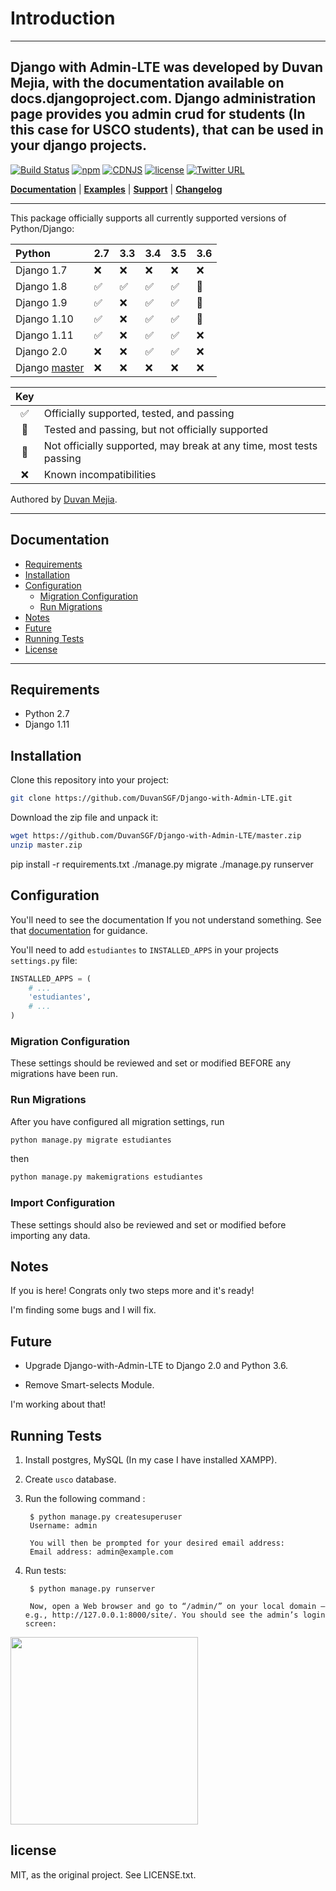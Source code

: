 # Introduction
----
Django with Admin-LTE was developed by Duvan Mejia, with the documentation available on docs.djangoproject.com. Django administration page provides you admin crud for students (In this case for USCO students), that can be used in your django projects.
---

[![Build Status](https://travis-ci.org/FineUploader/fine-uploader.svg?branch=master)](https://github.com/DuvanSGF/Django-with-Admin-LTE)
[![npm](https://img.shields.io/npm/v/fine-uploader.svg)](https://docs.npmjs.com/getting-started/what-is-npm)
[![CDNJS](https://img.shields.io/cdnjs/v/file-uploader.svg)](https://cdnjs.com/libraries/file-uploader)
[![license](https://img.shields.io/badge/license-MIT-brightgreen.svg)](https://github.com/DuvanSGF/Django-with-Admin-LTE/blob/master/LICENSE.TXT)
[![Twitter URL](https://img.shields.io/twitter/url/https/twitter.com/Duvancortes_mc.svg?style=social&label=Follow%20%40Duvancortes_mc)](https://twitter.com/Duvancortes_mc)

[**Documentation**](#documentation) |
[**Examples**](#running-tests) |
[**Support**](../../issues) |
[**Changelog**](../../releases)

---

This package officially supports all currently supported versions of Python/Django:

|      Python   | 2.7 | 3.3 | 3.4 | 3.5 | 3.6 |
| :------------ | --- | --- | --- | --- | --- |
| Django 1.7    |  :x:  |  :x:  |  :x:  | :x: | :x: |
| Django 1.8    |  :white_check_mark:  |  :white_check_mark:  |  :white_check_mark:  |  :white_check_mark:  | :large_blue_circle: |
| Django 1.9    |  :white_check_mark:  | :x: |  :white_check_mark:  |  :white_check_mark:  | :large_blue_circle: |
| Django 1.10   |  :white_check_mark:  | :x: |  :white_check_mark:  |  :white_check_mark:  | :large_blue_circle: |
| Django 1.11   |  :white_check_mark:  | :x: | :white_check_mark:   | :white_check_mark:   | :x:                 |
| Django 2.0    |  :x:                 | :x: | :white_check_mark:   | :white_check_mark:   | :x:                 |
| Django [master](https://github.com/django/django/archive/master.tar.gz) | :x: | :x: | :x: | :x: | :x: |

| Key |                                                                     |
| :-: | :------------------------------------------------------------------ |
| :white_check_mark: | Officially supported, tested, and passing                           |
| :large_blue_circle: | Tested and passing, but not officially supported                    |
| :white_square_button: | Not officially supported, may break at any time, most tests passing |
| :x: | Known incompatibilities                                             |

Authored by [Duvan Mejia](https://stackoverflow.com/users/9872532/duvan-sgf?tab=profile).

----
## Documentation

* [Requirements](#requirements)
* [Installation](#installation)
* [Configuration](#configuration)
  * [Migration Configuration](#migrations-configuration)
  * [Run Migrations](#run-migrations)
* [Notes](#notes)
* [Future](#future)
* [Running Tests](#running-tests)
* [License](#license)

----

## Requirements
* Python 2.7
* Django 1.11



## Installation

Clone this repository into your project:

```bash
git clone https://github.com/DuvanSGF/Django-with-Admin-LTE.git
```

Download the zip file and unpack it:

```bash
wget https://github.com/DuvanSGF/Django-with-Admin-LTE/master.zip
unzip master.zip
```

pip install -r requirements.txt
./manage.py migrate
./manage.py runserver



## Configuration

You'll need to see the documentation If you not understand something. See that [documentation](https://docs.djangoproject.com/en/1.11/) for guidance.

You'll need to add `estudiantes` to `INSTALLED_APPS` in your projects `settings.py` file:

```python
INSTALLED_APPS = (
    # ...
    'estudiantes',
    # ...
)
```

### Migration Configuration

These settings should be reviewed and set or modified BEFORE any migrations have been run.


### Run Migrations

After you have configured all migration settings, run

```bash
python manage.py migrate estudiantes
```
then

```bash
python manage.py makemigrations estudiantes
```



### Import Configuration

These settings should also be reviewed and set or modified before importing any data.



## Notes

If you is here! Congrats only two steps more and it's ready!

I'm finding some bugs and I will fix.



## Future 

* Upgrade Django-with-Admin-LTE to Django 2.0 and Python 3.6.

* Remove Smart-selects Module.

I'm working about that!

## Running Tests

1. Install postgres, MySQL (In my case I have installed XAMPP).
2. Create `usco` database.
3. Run the following command :

        $ python manage.py createsuperuser
        Username: admin

        You will then be prompted for your desired email address:
        Email address: admin@example.com

4. Run tests:

        $ python manage.py runserver

        Now, open a Web browser and go to “/admin/” on your local domain – e.g., http://127.0.0.1:8000/site/. You should see the admin’s login screen:

 <img src="https://raw.githubusercontent.com/RamEduard/admin-lte-express/master/public/readme/login.png" width="300">


## license

MIT, as the original project. See LICENSE.txt.
